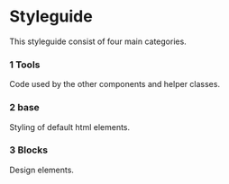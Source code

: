 # Styleguide

This styleguide consist of four main categories.

### 1 Tools
Code used by the other components and helper classes.

### 2 base
Styling of default html elements.

### 3 Blocks
Design elements.
